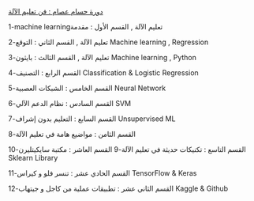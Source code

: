  [دورة حسام عصام : فن تعليم الآلة](https://www.youtube.com/playlist?list=PL6-3IRz2XF5Vf1RAHyBo4tRzT8lEavPhR&app=desktop)
 
1-machine learningتعليم الآلة , 	 القسم الأول : مقدمة

تعليم الآلة , القسم الثاني : التوقع-2 Machine learning , Regression


تعليم الآلة , القسم الثالث : بايثون-3 Machine learning , Python

القسم الرابع : التصنيف-4 Classification & Logistic Regression

القسم الخامس : الشبكات العصبية-5 Neural Network

القسم السادس : نظام الدعم الآلي-6 SVM

القسم السابع : التعليم بدون إشراف-7 Unsupervised ML


القسم الثامن : مواضيع هامة في تعليم الآلة-8

القسم التاسع : تكنيكات حديثة في تعليم الآلة-9
القسم العاشر : مكتبة سايكيتليرن-10 Sklearn Library

القسم الحادي عشر : تنسر فلو و كيراس-11 TensorFlow & Keras

القسم الثاني عشر : تطبيقات عملية من كاجل و جيتهاب-12 Kaggle & Github




